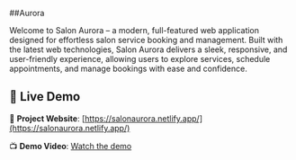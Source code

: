 ##Aurora

Welcome to Salon Aurora – a modern, full-featured web application designed for effortless salon service booking and management. Built with the latest web technologies, Salon Aurora delivers a sleek, responsive, and user-friendly experience, allowing users to explore services, schedule appointments, and manage bookings with ease and confidence.

## 🚀 Live Demo

🔗 **Project Website**: [https://salonaurora.netlify.app/](https://salonaurora.netlify.app/)

📺 **Demo Video**: [Watch the demo](https://drive.google.com/file/d/1Jz-BbUEjbtN7zh_jfr6SjXRZuiVLu3ob/view)
